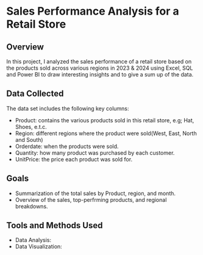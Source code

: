 # Sales Performance Analysis for a Retail Store
## Overview
In this project, I analyzed the sales performance of a retail store based on the products sold across various regions in 2023 & 2024 using Excel, SQL and Power BI to draw interesting insights and to give a sum up of the data.

## Data Collected 
The data set includes the following key columns:
- Product: contains the various products sold in this retail store, e.g; Hat, Shoes, e.t.c.
- Region: different regions where the product were sold(West, East, North and South)
- Orderdate: when the products were sold.
- Quantity: how many product was purchased by each customer.
- UnitPrice: the price each product was sold for.

## Goals
- Summarization of the total sales by Product, region, and month.
- Overview of the sales, top-perfrming products, and regional breakdowns.

## Tools and Methods Used 
- Data Analysis: 
- Data Visualization: 


